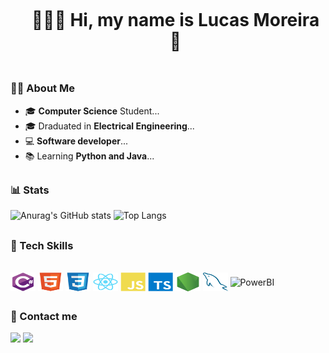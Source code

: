 <div id="user-content-toc">
  <ul align="center">
    <summary><h1 style="display: inline-block"> 👨🏽‍💻 Hi, my name is Lucas Moreira 👋</h1></summary>
  </ul>
</div>

##

### 🙋‍♂️ About Me

- 🎓 **Computer Science** Student...
- 🎓 Draduated in **Electrical Engineering**...
- 💻 **Software developer**...
- 📚 Learning **Python and Java**...</h2></summary>

##

### 📊 Stats

![Anurag's GitHub stats](https://github-readme-stats.vercel.app/api?username=omoreiiraa&theme=radical&show_icons=true)
![Top Langs](https://github-readme-stats.vercel.app/api/top-langs/?username=omoreiiraa&layout=compact&theme=radical) 

##

### 🚀 Tech Skills
<div style="display: inline_block"><br>
  <img align="center" alt="C#" height="30" width="40" src="https://raw.githubusercontent.com/devicons/devicon/master/icons/csharp/csharp-original.svg">
  <img align="center" alt="HTML" height="30" width="40" src="https://raw.githubusercontent.com/devicons/devicon/master/icons/html5/html5-original.svg">
  <img align="center" alt="CSS" height="30" width="40" src="https://raw.githubusercontent.com/devicons/devicon/master/icons/css3/css3-original.svg">
  <img align="center" alt="React" height="30" width="40" src="https://raw.githubusercontent.com/devicons/devicon/master/icons/react/react-original.svg">
  <img align="center" alt="Js" height="30" width="40" src="https://raw.githubusercontent.com/devicons/devicon/master/icons/javascript/javascript-plain.svg">
  <img align="center" alt="Ts" height="30" width="40" src="https://raw.githubusercontent.com/devicons/devicon/master/icons/typescript/typescript-plain.svg">
  <img align="center" alt="Nodejs" height="30" width="40" src="https://raw.githubusercontent.com/devicons/devicon/master/icons/nodejs/nodejs-original.svg">
  <img align="center" alt="MySQL" height="30" width="40" src="https://raw.githubusercontent.com/devicons/devicon/master/icons/mysql/mysql-original.svg">
  <img align="center" alt="PowerBI" height="30" width="40" src="https://raw.githubusercontent.com/microsoft/PowerBI-Icons/main/SVG/Power-BI.svg">
</div>

##

### 📱 Contact me

<div>
<a href = "mailto:lucasmoreiragodoy@gmail.com"><img loading="lazy" src="https://img.shields.io/badge/Gmail-D14836?style=for-the-badge&logo=gmail&logoColor=white" target="_blank"></a>
<a href="https://www.linkedin.com/in/lucas-moreira-289671264/" target="_blank"><img loading="lazy" src="https://img.shields.io/badge/-LinkedIn-%230077B5?style=for-the-badge&logo=linkedin&logoColor=white" target="_blank"></a>  
</div>
 
